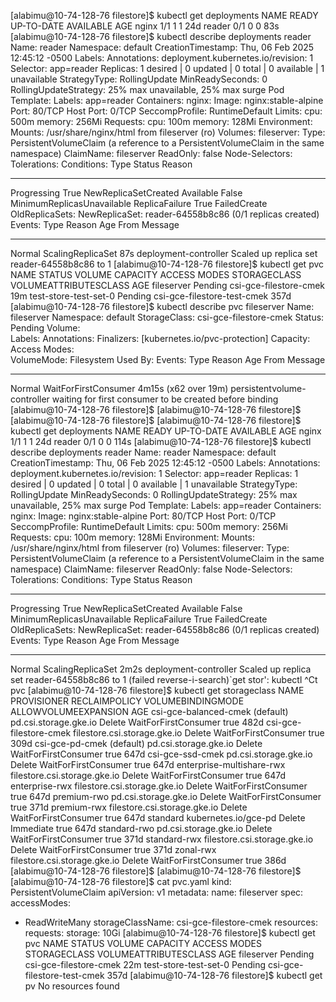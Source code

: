 [alabimu@10-74-128-76 filestore]$ kubectl get deployments
NAME     READY   UP-TO-DATE   AVAILABLE   AGE
nginx    1/1     1            1           24d
reader   0/1     0            0           83s
[alabimu@10-74-128-76 filestore]$ kubectl describe deployments reader
Name:                   reader
Namespace:              default
CreationTimestamp:      Thu, 06 Feb 2025 12:45:12 -0500
Labels:                 <none>
Annotations:            deployment.kubernetes.io/revision: 1
Selector:               app=reader
Replicas:               1 desired | 0 updated | 0 total | 0 available | 1 unavailable
StrategyType:           RollingUpdate
MinReadySeconds:        0
RollingUpdateStrategy:  25% max unavailable, 25% max surge
Pod Template:
  Labels:  app=reader
  Containers:
   nginx:
    Image:           nginx:stable-alpine
    Port:            80/TCP
    Host Port:       0/TCP
    SeccompProfile:  RuntimeDefault
    Limits:
      cpu:     500m
      memory:  256Mi
    Requests:
      cpu:        100m
      memory:     128Mi
    Environment:  <none>
    Mounts:
      /usr/share/nginx/html from fileserver (ro)
  Volumes:
   fileserver:
    Type:          PersistentVolumeClaim (a reference to a PersistentVolumeClaim in the same namespace)
    ClaimName:     fileserver
    ReadOnly:      false
  Node-Selectors:  <none>
  Tolerations:     <none>
Conditions:
  Type             Status  Reason
  ----             ------  ------
  Progressing      True    NewReplicaSetCreated
  Available        False   MinimumReplicasUnavailable
  ReplicaFailure   True    FailedCreate
OldReplicaSets:    <none>
NewReplicaSet:     reader-64558b8c86 (0/1 replicas created)
Events:
  Type    Reason             Age   From                   Message
  ----    ------             ----  ----                   -------
  Normal  ScalingReplicaSet  87s   deployment-controller  Scaled up replica set reader-64558b8c86 to 1
[alabimu@10-74-128-76 filestore]$ kubectl get pvc 
NAME                    STATUS    VOLUME   CAPACITY   ACCESS MODES   STORAGECLASS                  VOLUMEATTRIBUTESCLASS   AGE
fileserver              Pending                                      csi-gce-filestore-cmek        <unset>                 19m
test-store-test-set-0   Pending                                      csi-gce-filestore-test-cmek   <unset>                 357d
[alabimu@10-74-128-76 filestore]$ kubectl describe pvc fileserver
Name:          fileserver
Namespace:     default
StorageClass:  csi-gce-filestore-cmek
Status:        Pending
Volume:        
Labels:        <none>
Annotations:   <none>
Finalizers:    [kubernetes.io/pvc-protection]
Capacity:      
Access Modes:  
VolumeMode:    Filesystem
Used By:       <none>
Events:
  Type    Reason                Age                   From                         Message
  ----    ------                ----                  ----                         -------
  Normal  WaitForFirstConsumer  4m15s (x62 over 19m)  persistentvolume-controller  waiting for first consumer to be created before binding
[alabimu@10-74-128-76 filestore]$ 
[alabimu@10-74-128-76 filestore]$ 
[alabimu@10-74-128-76 filestore]$ 
[alabimu@10-74-128-76 filestore]$ kubectl get deployments
NAME     READY   UP-TO-DATE   AVAILABLE   AGE
nginx    1/1     1            1           24d
reader   0/1     0            0           114s
[alabimu@10-74-128-76 filestore]$ kubectl describe deployments reader
Name:                   reader
Namespace:              default
CreationTimestamp:      Thu, 06 Feb 2025 12:45:12 -0500
Labels:                 <none>
Annotations:            deployment.kubernetes.io/revision: 1
Selector:               app=reader
Replicas:               1 desired | 0 updated | 0 total | 0 available | 1 unavailable
StrategyType:           RollingUpdate
MinReadySeconds:        0
RollingUpdateStrategy:  25% max unavailable, 25% max surge
Pod Template:
  Labels:  app=reader
  Containers:
   nginx:
    Image:           nginx:stable-alpine
    Port:            80/TCP
    Host Port:       0/TCP
    SeccompProfile:  RuntimeDefault
    Limits:
      cpu:     500m
      memory:  256Mi
    Requests:
      cpu:        100m
      memory:     128Mi
    Environment:  <none>
    Mounts:
      /usr/share/nginx/html from fileserver (ro)
  Volumes:
   fileserver:
    Type:          PersistentVolumeClaim (a reference to a PersistentVolumeClaim in the same namespace)
    ClaimName:     fileserver
    ReadOnly:      false
  Node-Selectors:  <none>
  Tolerations:     <none>
Conditions:
  Type             Status  Reason
  ----             ------  ------
  Progressing      True    NewReplicaSetCreated
  Available        False   MinimumReplicasUnavailable
  ReplicaFailure   True    FailedCreate
OldReplicaSets:    <none>
NewReplicaSet:     reader-64558b8c86 (0/1 replicas created)
Events:
  Type    Reason             Age   From                   Message
  ----    ------             ----  ----                   -------
  Normal  ScalingReplicaSet  2m2s  deployment-controller  Scaled up replica set reader-64558b8c86 to 1
(failed reverse-i-search)`get stor': kubectl ^Ct pvc 
[alabimu@10-74-128-76 filestore]$ kubectl get storageclass
NAME                              PROVISIONER                    RECLAIMPOLICY   VOLUMEBINDINGMODE      ALLOWVOLUMEEXPANSION   AGE
csi-gce-balanced-cmek (default)   pd.csi.storage.gke.io          Delete          WaitForFirstConsumer   true                   482d
csi-gce-filestore-cmek            filestore.csi.storage.gke.io   Delete          WaitForFirstConsumer   true                   309d
csi-gce-pd-cmek (default)         pd.csi.storage.gke.io          Delete          WaitForFirstConsumer   true                   647d
csi-gce-ssd-cmek                  pd.csi.storage.gke.io          Delete          WaitForFirstConsumer   true                   647d
enterprise-multishare-rwx         filestore.csi.storage.gke.io   Delete          WaitForFirstConsumer   true                   647d
enterprise-rwx                    filestore.csi.storage.gke.io   Delete          WaitForFirstConsumer   true                   647d
premium-rwo                       pd.csi.storage.gke.io          Delete          WaitForFirstConsumer   true                   371d
premium-rwx                       filestore.csi.storage.gke.io   Delete          WaitForFirstConsumer   true                   647d
standard                          kubernetes.io/gce-pd           Delete          Immediate              true                   647d
standard-rwo                      pd.csi.storage.gke.io          Delete          WaitForFirstConsumer   true                   371d
standard-rwx                      filestore.csi.storage.gke.io   Delete          WaitForFirstConsumer   true                   371d
zonal-rwx                         filestore.csi.storage.gke.io   Delete          WaitForFirstConsumer   true                   386d
[alabimu@10-74-128-76 filestore]$ 
[alabimu@10-74-128-76 filestore]$ 
[alabimu@10-74-128-76 filestore]$ cat pvc.yaml 
kind: PersistentVolumeClaim
apiVersion: v1
metadata:
  name: fileserver
spec:
  accessModes:
  - ReadWriteMany
  storageClassName: csi-gce-filestore-cmek
  resources:
    requests:
      storage: 10Gi
[alabimu@10-74-128-76 filestore]$ kubectl get pvc 
NAME                    STATUS    VOLUME   CAPACITY   ACCESS MODES   STORAGECLASS                  VOLUMEATTRIBUTESCLASS   AGE
fileserver              Pending                                      csi-gce-filestore-cmek        <unset>                 22m
test-store-test-set-0   Pending                                      csi-gce-filestore-test-cmek   <unset>                 357d
[alabimu@10-74-128-76 filestore]$ kubectl get pv
No resources found
